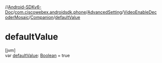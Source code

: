 //[Android-SDKv6-Doc](../../../../../index.md)/[com.ciscowebex.androidsdk.phone](../../../index.md)/[AdvancedSetting](../../index.md)/[VideoEnableDecoderMosaic](../index.md)/[Companion](index.md)/[defaultValue](default-value.md)

# defaultValue

[jvm]\
var [defaultValue](default-value.md): [Boolean](https://kotlinlang.org/api/latest/jvm/stdlib/kotlin/-boolean/index.html) = true
